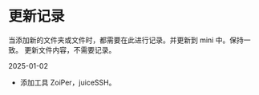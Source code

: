 # 更新记录

当添加新的文件夹或文件时，都需要在此进行记录。并更新到 mini 中。保持一致。
更新文件内容，不需要记录。

2025-01-02

- 添加工具 ZoiPer，juiceSSH。
